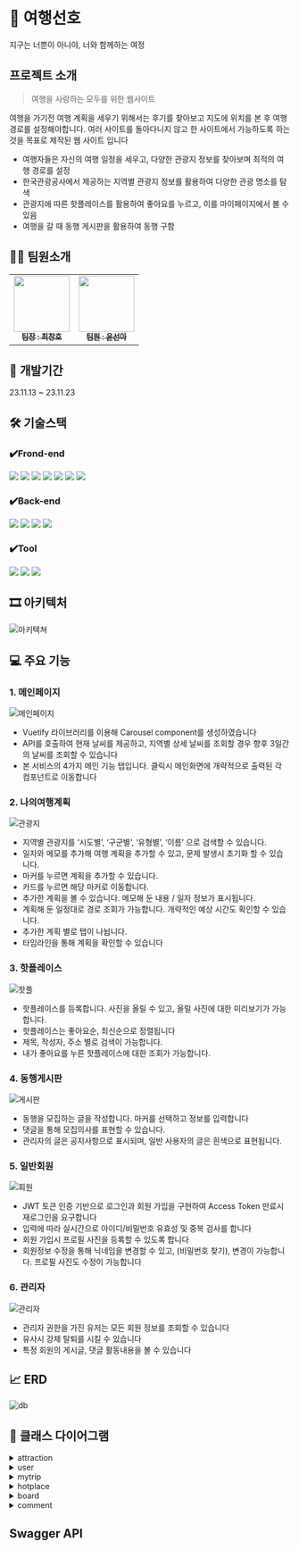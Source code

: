 # 🛫 여행선호
지구는 너뿐이 아니야, 너와 함께하는 여정

## 프로젝트 소개
> 여행을 사랑하는 모두를 위한 웹사이트

여행을 가기전 여행 계획을 세우기 위해서는 후기를 찾아보고 지도에 위치를 본 후 여행경로를 설정해야합니다. 여러 사이트를 돌아다니지 않고 한 사이트에서 가능하도록 하는 것을 목표로 제작된 웹 사이트 입니다

- 여행자들은 자신의 여행 일정을 세우고, 다양한 관광지 정보를 찾아보며 최적의 여행 경로를 설정
- 한국관광공사에서 제공하는 지역별 관광지 정보를 활용하여 다양한 관광 명소를 탐색
- 관광지에 따른 핫플레이스를 활용하여 좋아요를 누르고, 이를 마이페이지에서 볼 수 있음
- 여행을 갈 때 동행 게시판을 활용하여 동행 구함

## 👨‍👦 팀원소개
<table>
  <tbody>
    <tr>
      <td align="center"><a href="https://github.com/Changho0514"><img src="https://avatars.githubusercontent.com/u/86104813?v=4" width="100px;" alt=""/><br /><sub><b>팀장 : 최창호</b></sub></a><br /></td>
      <td align="center"><a href="https://github.com/0o0mlb"><img src="https://avatars.githubusercontent.com/u/81353217?v=4" width="100px;" alt=""/><br /><sub><b>팀원 : 윤선아</b></sub></a><br /></td>
    </tr>
  </tbody>
</table>


## 📅 개발기간
23.11.13 ~ 23.11.23


## 🛠 기술스택
### ✔️Frond-end
 <img src="https://img.shields.io/badge/vue.js-4FC08D?style=for-the-badge&logo=vue.js&logoColor=white"> <img src="https://img.shields.io/badge/vuetify-1867C0?style=for-the-badge&logo=vuetify&logoColor=white"> 
<img src="https://img.shields.io/badge/bootstrap-7952B3?style=for-the-badge&logo=bootstrap&logoColor=white">
<img src="https://img.shields.io/badge/kakaoMap-FFCD00?style=for-the-badge&logo=kakaoMap&logoColor=white">
<img src="https://img.shields.io/badge/html5-E34F26?style=for-the-badge&logo=html5&logoColor=white">
<img src="https://img.shields.io/badge/css3-1572B6?style=for-the-badge&logo=css3&logoColor=white">
<img src="https://img.shields.io/badge/javascript-F7DF1E?style=for-the-badge&logo=javascript&logoColor=white">

### ✔️Back-end
<img src="https://img.shields.io/badge/springboot-6DB33F?style=for-the-badge&logo=springboot&logoColor=white"> <img src="https://img.shields.io/badge/swagger-85EA2D?style=for-the-badge&logo=swagger&logoColor=white">
<img src="https://img.shields.io/badge/mysql-4479A1?style=for-the-badge&logo=mysql&logoColor=white">
<img src="https://img.shields.io/badge/apachetomcat-F8DC751?style=for-the-badge&logo=apachetomcat&logoColor=white">

### ✔️Tool
<img src="https://img.shields.io/badge/notion-000000?style=for-the-badge&logo=notion&logoColor=white"> <img src="https://img.shields.io/badge/github-181717?style=for-the-badge&logo=github&logoColor=white">
<img src="https://img.shields.io/badge/visualstudiocode-007ACC?style=for-the-badge&logo=visualstudiocode&logoColor=white">

## 🎞 아키텍처
![아키텍쳐](https://github.com/0o0mlb/EnjoyTrip_seoul15_7/blob/main/img/flow.JPG)

## 💻 주요 기능
### 1. 메인페이지
![메인페이지](https://github.com/0o0mlb/EnjoyTrip_seoul15_7/blob/main/img/main.gif)
- Vuetify 라이브러리를 이용해 Carousel component를 생성하였습니다
- API를 호출하여 현재 날씨를 제공하고, 지역별 상세 날씨를 조회할 경우 향후 3일간의 날씨를 조회할 수 있습니다
- 본 서비스의 4가지 메인 기능 탭입니다. 클릭시 메인화면에 개략적으로 출력된 각 컴포넌트로 이동합니다

### 2. 나의여행계획
![관광지](https://github.com/0o0mlb/EnjoyTrip_seoul15_7/blob/main/img/attractioni.gif)
- 지역별 관광지를 ‘시도별’, ‘구군별’, ‘유형별’, ‘이름’ 으로 검색할 수 있습니다.
- 일자와 메모를 추가해 여행 계획을 추가할 수 있고, 문제 발생시 초기화 할 수 있습니다.
- 마커를 누르면 계획을 추가할 수 있습니다.
- 카드를 누르면 해당 마커로 이동합니다.
- 추가한 계획을 볼 수 있습니다. 메모해 둔 내용 / 일자 정보가 표시됩니다.
- 계획해 둔 일정대로 경로 조회가 가능합니다. 개략적인 예상 시간도 확인할 수 있습니다.
- 추가한 계획 별로 탭이 나뉩니다.
- 타임라인을 통해 계획을 확인할 수 있습니다

### 3. 핫플레이스
![핫플](https://github.com/0o0mlb/EnjoyTrip_seoul15_7/blob/main/img/hotplace.gif)
- 핫플레이스를 등록합니다. 사진을 올릴 수 있고, 올릴 사진에 대한 미리보기가 가능합니다.
- 핫플레이스는 좋아요순, 최신순으로 정렬됩니다
- 제목, 작성자, 주소 별로 검색이 가능합니다.
- 내가 좋아요를 누른 핫플레이스에 대한 조회가 가능합니다.

### 4. 동행게시판
![게시판](https://github.com/0o0mlb/EnjoyTrip_seoul15_7/blob/main/img/board.gif)
- 동행을 모집하는 글을 작성합니다. 마커를 선택하고 정보를 입력합니다
- 댓글을 통해 모집의사를 표현할 수 있습니다.
- 관리자의 글은 공지사항으로 표시되며, 일반 사용자의 글은 흰색으로 표현됩니다. 

### 5. 일반회원
![회원](https://github.com/0o0mlb/EnjoyTrip_seoul15_7/blob/main/img/user.gif)
- JWT 토큰 인증 기반으로 로그인과 회원 가입을 구현하여 Access Token 만료시 재로그인을 요구합니다
- 입력에 따라 실시간으로 아이디/비밀번호 유효성 및 중복 검사를 합니다
- 회원 가입시 프로필 사진을 등록할 수 있도록 합니다
- 회원정보 수정을 통해 닉네임을 변경할 수 있고, (비밀번호 찾기), 변경이 가능합니다. 프로필 사진도 수정이 가능합니다

### 6. 관리자
![관리자](https://github.com/0o0mlb/EnjoyTrip_seoul15_7/blob/main/img/admin.gif)
- 관리자 권한을 가진 유저는 모든 회원 정보를 조회할 수 있습니다
- 유사시 강제 탈퇴를 시킬 수 있습니다
- 특정 회원의 게시글, 댓글 활동내용을 볼 수 있습니다

## 📈 ERD
![db](https://github.com/0o0mlb/EnjoyTrip_seoul15_7/blob/main/img/db.png)

## 📍 클래스 다이어그램
<details>
    <summary>attraction</summary>

![관광지](https://github.com/0o0mlb/EnjoyTrip_seoul15_7/blob/main/img/attraction.png)
</details>

<details>
    <summary>user</summary>

![유저](https://github.com/0o0mlb/EnjoyTrip_seoul15_7/blob/main/img/user.png)
</details>

<details>
    <summary>mytrip</summary>

![계획](https://github.com/0o0mlb/EnjoyTrip_seoul15_7/blob/main/img/mytrip.png)
</details>

<details>
    <summary>hotplace</summary>

![핫플레이스](https://github.com/0o0mlb/EnjoyTrip_seoul15_7/blob/main/img/hotplace.png)
</details>

<details>
    <summary>board</summary>

![게시판](https://github.com/0o0mlb/EnjoyTrip_seoul15_7/blob/main/img/board.png)
</details>

<details>
    <summary>comment</summary>

![댓글](https://github.com/0o0mlb/EnjoyTrip_seoul15_7/blob/main/img/comment.png)
</details>

## Swagger API
